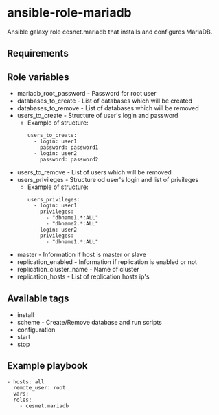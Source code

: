 # ansible-role-mariadb

Ansible galaxy role cesnet.mariadb that installs and configures MariaDB.

## Requirements


## Role variables
* mariadb_root_password - Password for root user
* databases_to_create - List of databases which will be created
* databases_to_remove - List of databases which will be removed
* users_to_create - Structure of user's login and password
    * Example of structure: 
        ```
        users_to_create:
          - login: user1
            password: password1
          - login: user2
            password: password2
        ```
* users_to_remove - List of users which will be removed
* users_privileges - Structure od user's login and list of privileges
    * Example of structure: 
        ```
        users_privileges:
          - login: user1
            privileges:
              - "dbname1.*:ALL"
              - "dbname2.*:ALL"
          - login: user2
            privileges:
              - "dbname1.*:ALL"
        ```
* master - Information if host is master or slave
* replication_enabled - Information if replication is enabled or not
* replication_cluster_name - Name of cluster
* replication_hosts - List of replication hosts ip's 
## Available tags
* install
* scheme - Create/Remove database and run scripts
* configuration
* start
* stop

## Example playbook
```
- hosts: all
  remote_user: root
  vars:
  roles:
    - cesmet.mariadb
```